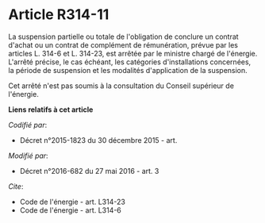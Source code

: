 # Article R314-11

La suspension partielle ou totale de l'obligation de conclure un contrat d'achat ou un contrat de complément de rémunération,
prévue par les articles L. 314-6 et L. 314-23, est arrêtée par le ministre chargé de l'énergie. L'arrêté précise, le cas
échéant, les catégories d'installations concernées, la période de suspension et les modalités d'application de la
suspension. 

Cet arrêté n'est pas soumis à la consultation du Conseil supérieur de l'énergie.

**Liens relatifs à cet article**

_Codifié par_:

  - Décret n°2015-1823 du 30 décembre 2015 - art.

_Modifié par_:

  - Décret n°2016-682 du 27 mai 2016 - art. 3

_Cite_:

  - Code de l'énergie - art. L314-23
  - Code de l'énergie - art. L314-6
